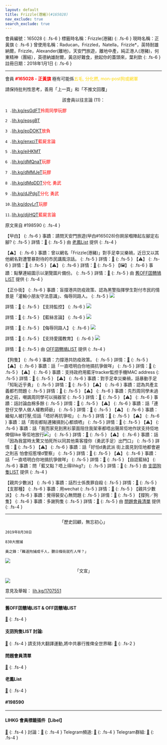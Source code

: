 ```yaml
---
layout: default
title: Frizzle(港豬)(#165028)
nav_exclude: true
search_exclude: true
---
```


會員編號：165028
{: .fs-6 }
標籤時名稱：Frizzle(港豬)
{: .fs-6 }
現時名稱：正黃旗
{: .fs-6 }
曾使用名稱：Raducan，Frizzled，Natella，Frizzle*，英特耐雄納爾，Frizzle，Alexander(離地)，天安門旅遊，離地中產，純正港人(港豬)，何東精神（團結），英德納雄耐爾，黃店好難食，掀起你的蓋頭來，葉利欽
{: .fs-6 }
註冊日期：2018年1月1日
{: .fs-6 }

---


<div class="code-example" markdown="1">

會員  <a style="color:red"><b>#165028 - 正黃旗</b></a> 極有可能係<a style="color:gold">五毛, 分化撚, mon-post狗或網軍</a>

請保持批判性思考，善用「上一頁」和「不推文回覆」


<p align="center">該會員以往言論 (11)：</p>

`1 .`<a href="lih.kg/esGdFT">lih.kg/esGdFT</a><a style="color:red">拎周同學玩膠</a>

`2 .`<a href="lih.kg/eqsgBT">lih.kg/eqsgBT</a><a style="color:red"></a>

`3 .`<a href="lih.kg/eoDOKT">lih.kg/eoDOKT</a><a style="color:red">放負</a>

`4 .`<a href="lih.kg/enxciT">lih.kg/enxciT</a><a style="color:red">藍屍言論</a>

`5 .`<a href="lih.kg/eiHKMT">lih.kg/eiHKMT</a><a style="color:red"></a>

`6 .`<a href="lih.kg/dMQnaT">lih.kg/dMQnaT</a><a style="color:red">玩膠</a>

`7 .`<a href="lih.kg/dMMJeT">lih.kg/dMMJeT</a><a style="color:red">玩膠</a>

`8 .`<a href="lih.kg/dMqDDT">lih.kg/dMqDDT</a><a style="color:red">分化 勇武</a>

`9 .`<a href="lih.kg/dJPdgT">lih.kg/dJPdgT</a><a style="color:red">分化 勇武</a>

`10.`<a href="lih.kg/doyLrT">lih.kg/doyLrT</a><a style="color:red">玩膠</a>

`11.`<a href="lih.kg/djjHQT">lih.kg/djjHQT</a><a style="color:red">藍屍言論</a>


原文來自 #198590
 {: .fs-4 }

</div>
<div class="code-example" markdown="1">

【曱甴】
{: .fs-6 }
事蹟：請問天安門旅遊(曱甴#165028)你屙尿嗰陣起左腳定右腳?
{: .fs-5 }
詳情：[🔗](https://lih.kg/1767140)
{: .fs-5 }
由 [老鳳List](#老鳳list) 提供
 {: .fs-4 }

</div>
<div class="code-example" markdown="1">

【⚠️】
{: .fs-6 }
事蹟：曾以網名「Frizzle(港豬)」對手足幸災樂禍，近日又以其他網名對遭警暴對待的市民講風涼話。
{: .fs-5 }
詳情：[🔗](https://lih.kg/akvwbwV)
{: .fs-5 }
【⚠️】
{: .fs-6 }
詳情：[🔗](https://lih.kg/pxnJkGX)
{: .fs-5 }
【⚠️】
{: .fs-6 }
詳情：[🔗](https://lih.kg/aCfjrBV)
{: .fs-5 }
【🖼️】
{: .fs-6 }
事蹟：點擊連結圖示以瀏覽圖片備份。
{: .fs-5 }
詳情：[🔗](https://filedn.eu/l9Hq1YKLkJ4m0VSXcdcfUaJ/LIHKG_on99/on9_son_2020/165028)
{: .fs-5 }
由 [舊OFF囝戇鳩LIST](#舊off囝戇鳩list--off囝戇鳩list) 提供
 {: .fs-4 }

</div>
<div class="code-example" markdown="1">

【正仆街】
{: .fs-6 }
事蹟：盲撐港共防疫政策、認為黑警指揮學生對付市民的情景是「灌輸小朋友守法意識」、侮辱同路人。
{: .fs-5 }
![](https://filedn.eu/l9Hq1YKLkJ4m0VSXcdcfUaJ/LIHKG_on99/on9_jai/165028/165028.1_.png)


詳情：[🔗](https://lih.kg/gFypwT)
{: .fs-5 }
【支持監控】
{: .fs-6 }
![](https://filedn.eu/l9Hq1YKLkJ4m0VSXcdcfUaJ/LIHKG_on99/on9_jai/165028/165028.2_.png)


詳情：[🔗](https://lih.kg/aKCKueV)
{: .fs-5 }
【藍絲言論】
{: .fs-6 }
![](https://filedn.eu/l9Hq1YKLkJ4m0VSXcdcfUaJ/LIHKG_on99/on9_jai/165028/165028.3_.png)


詳情：[🔗](https://lih.kg/aNaeBJV)
{: .fs-5 }
【侮辱同路人】
{: .fs-6 }
![](https://filedn.eu/l9Hq1YKLkJ4m0VSXcdcfUaJ/LIHKG_on99/on9_jai/165028/165028.4_.png)


詳情：[🔗](https://lih.kg/aNRcwBV)
{: .fs-5 }
【支持愛國教育】
{: .fs-6 }
![](https://filedn.eu/l9Hq1YKLkJ4m0VSXcdcfUaJ/LIHKG_on99/on9_jai/165028/165028.5_.png)


詳情：[🔗](https://lih.kg/baDgzfV)
{: .fs-5 }
由 [OFF囝戇鳩LIST](#舊off囝戇鳩list--off囝戇鳩list) 提供
 {: .fs-4 }

</div>
<div class="code-example" markdown="1">

【狗隻】
{: .fs-6 }
事蹟：力撐港共防疫政策。
{: .fs-5 }
詳情：[🔗](https://lih.kg/aKvFvxV)
{: .fs-5 }
【⚠️】
{: .fs-6 }
事蹟：話「一直唔明白你地搞抗爭做咩」
{: .fs-5 }
詳情：[🔗](https://lih.kg/1320673)
{: .fs-5 }
【⚠️】
{: .fs-6 }
事蹟：支持政府用藍牙tracker監控手機MAC address
{: .fs-5 }
詳情：[🔗](https://lih.kg/aKCKueV)
{: .fs-5 }
【⚠️】
{: .fs-6 }
事蹟：對手足幸災樂禍，話暴動手足「知恥近乎勇」
{: .fs-5 }
詳情：[🔗](https://lih.kg/gMxDyT)
{: .fs-5 }
【⚠️】
{: .fs-6 }
事蹟：認為共產主義都冇問題
{: .fs-5 }
詳情：[🔗](https://lih.kg/aEHmFyV)
{: .fs-5 }
【⚠️】
{: .fs-6 }
事蹟：先烈周同學未過身之前，嘲諷周同學可以捐器官
{: .fs-5 }
詳情：[🔗](https://lih.kg/1694871)
{: .fs-5 }
【⚠️】
{: .fs-6 }
事蹟：話討論血棉多餘
{: .fs-5 }
詳情：[🔗](https://lih.kg/sJPLDGX)
{: .fs-5 }
【⚠️】
{: .fs-6 }
事蹟：話「連登仔又學人做人權教師爺」
{: .fs-5 }
詳情：[🔗](https://lih.kg/aMdrRLV)
{: .fs-5 }
【⚠️】
{: .fs-6 }
事蹟：緬甸人被打壓,佢話「唔好再抗爭啦」
{: .fs-5 }
詳情：[🔗](https://lih.kg/aMiAiNV)
{: .fs-5 }
【⚠️】
{: .fs-6 }
事蹟：話「周街都貼連豬搞到心都煩哂」
{: .fs-5 }
詳情：[🔗](https://lih.kg/1677596)
{: .fs-5 }
【⚠️】
{: .fs-6 }
事蹟：話「我而家見到黑衫蒙面阻住我架車都唔出聲屌佢地作狀支持佢地俾個like 等佢地放行![](https://cdn.lihkg.com/assets/faces/normal/clown.gif)」
{: .fs-5 }
詳情：[🔗](https://lih.kg/1628499)
{: .fs-5 }
【⚠️】
{: .fs-6 }
事蹟：話「因為我當時太驚又怕死所以同其他乘客撞你（勇武手足）出門口」
{: .fs-5 }
詳情：[🔗](https://lih.kg/1526091)
{: .fs-5 }
【⚠️】
{: .fs-6 }
事蹟：話「好怕d勇武派 街上面見到佢地都會避之則吉 怕會招惹埋d警察」
{: .fs-5 }
詳情：[🔗](https://lih.kg/1503651)
{: .fs-5 }
【⚠️】
{: .fs-6 }
事蹟：話「一直唔明白你地搞抗爭做咩」
{: .fs-5 }
詳情：[🔗](https://lih.kg/1320673)
{: .fs-5 }
【自認藍絲】
{: .fs-6 }
事蹟：問「藍又點？唔上得lihkg?」
{: .fs-5 }
詳情：[🔗](https://lih.kg/tsDyhxX)
{: .fs-5 }
由 [支囝狗隻LIST](#支囝狗隻list-討論) 提供
 {: .fs-4 }

</div>
<div class="code-example" markdown="1">

【親共少數派】
{: .fs-6 }
事蹟：話烈士係畏罪自殺
{: .fs-5 }
詳情：[🔗](https://lih.kg/hoLBfT)
{: .fs-5 }
【支那種】
{: .fs-6 }
事蹟：用wechat
{: .fs-5 }
詳情：[🔗](https://lih.kg/gyCjGT)
{: .fs-5 }
【親共少數派】
{: .fs-6 }
事蹟：覺得裝安心無問題
{: .fs-5 }
詳情：[🔗](https://lih.kg/aKvFvxV)
{: .fs-5 }
【撐狗／狗隻】
{: .fs-6 }
事蹟：多謝狗隻
{: .fs-5 }
詳情：[🔗](https://lih.kg/bcOeFwV)
{: .fs-5 }
由 [問題會員清單](#問題會員清單) 提供
 {: .fs-4 }

</div>

---

<p align="center">「歷史回顧，無忘初心」</p>

```
2019年8月30日

830大搜捕

黃之鋒：「難道拘捕成千人，聽日條街就冇人咩？」

```

![](https://na.cx/i/DHzvgbV.jpg)


<p align="center">「文宣」</p>

![](https://na.cx/i/KYk2LaK.jpg)


意見及舉報： [lih.kg/1707551](lih.kg/1707551)

---

#### 舊OFF囝戇鳩LIST & OFF囝戇鳩LIST 
[🔗](https://bit.ly/lihkg_on9_list)
{: .fs-4 }
#### 支囝狗隻LIST 討論: 
[🔗](https://lih.kg/2908480)
{: .fs-4 }
請支持大翻譯運動,將中共暴行推俾全世界睇: [🔗](https://twitter.com/tgtm_official)
{: .fs-2 }
#### 問題會員清單
[🔗](https://github.com/V4KFDgEw8T/rccnmlhnzv)
{: .fs-4 }
#### 老鳳List
[🔗](https://lihkg.com/thread/2808424)
{: .fs-4 }
#### #198590

---

#### LIHKG 會員標籤插件【Libel】
[🔗](https://kitce.github.io/libel)
{: .fs-4 }
討論：[🔗](https://lih.kg/2841778)
{: .fs-4 }
Telegram頻道: [🔗](https://t.me/LibelOfficialChannel)
{: .fs-4 }
Telegram群組: [🔗](https://t.me/LibelOfficialGroup)
{: .fs-4 }
